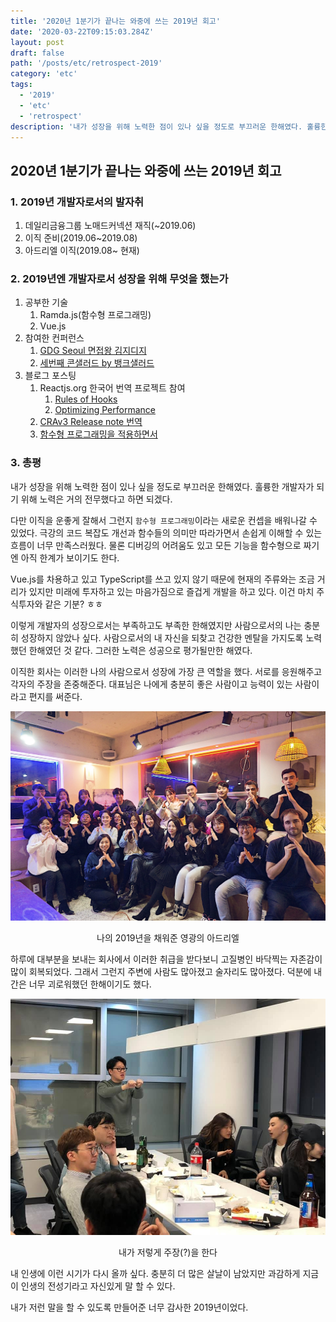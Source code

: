 ```yaml
---
title: '2020년 1분기가 끝나는 와중에 쓰는 2019년 회고'
date: '2020-03-22T09:15:03.284Z'
layout: post
draft: false
path: '/posts/etc/retrospect-2019'
category: 'etc'
tags:
  - '2019'
  - 'etc'
  - 'retrospect'
description: '내가 성장을 위해 노력한 점이 있나 싶을 정도로 부끄러운 한해였다. 훌륭한 개발자가 되기 위해 노력은 거의 전무했다고 하면 되겠다.'
---
```


## 2020년 1분기가 끝나는 와중에 쓰는 2019년 회고

### 1. 2019년 개발자로서의 발자취

1. 데일리금융그룹 노매드커넥션 재직(~2019.06)
2. 이직 준비(2019.06~2019.08)
3. 아드리엘 이직(2019.08~ 현재)

### 2. 2019년엔 개발자로서 성장을 위해 무엇을 했는가

1. 공부한 기술
   1. Ramda.js(함수형 프로그래밍)
   2. Vue.js
2. 참여한 컨퍼런스
   1. [GDG Seoul 면접왕 김지디지](https://beomyeonandrewkim.github.io/posts/etc/kim-gdg)
   2. [세번째 콘샐러드 by 뱅크샐러드](https://beomyeonandrewkim.github.io/posts/etc/third-consalad)
3. 블로그 포스팅
   1. Reactjs.org 한국어 번역 프로젝트 참여
      1. [Rules of Hooks](https://beomyeonandrewkim.github.io/posts/react/rules-of-hooks)
      2. [Optimizing Performance](https://beomyeonandrewkim.github.io/posts/react/optimizing-performance)
   2. [CRAv3 Release note 번역](https://beomyeonandrewkim.github.io/posts/react/create-react-app-v3)
   3. [함수형 프로그래밍을 적용하면서](https://beomyeonandrewkim.github.io/posts/javascript/looking-functional-programming)

### 3. 총평

내가 성장을 위해 노력한 점이 있나 싶을 정도로 부끄러운 한해였다. 훌륭한 개발자가 되기 위해 노력은 거의 전무했다고 하면 되겠다.

다만 이직을 운좋게 잘해서 그런지 `함수형 프로그래밍`이라는 새로운 컨셉을 배워나갈 수 있었다. 극강의 코드 복잡도 개선과 함수들의 의미만 따라가면서 손쉽게 이해할 수 있는 흐름이 너무 만족스러웠다. 물론 디버깅의 어려움도 있고 모든 기능을 함수형으로 짜기엔 아직 한계가 보이기도 한다.

Vue.js를 차용하고 있고 TypeScript를 쓰고 있지 않기 때문에 현재의 주류와는 조금 거리가 있지만 미래에 투자하고 있는 마음가짐으로 즐겁게 개발을 하고 있다. 이건 마치 주식투자와 같은 기분? ㅎㅎ

이렇게 개발자의 성장으로서는 부족하고도 부족한 한해였지만 사람으로서의 나는 충분히 성장하지 않았나 싶다. 사람으로서의 내 자신을 되찾고 건강한 멘탈을 가지도록 노력했던 한해였던 것 같다. 그러한 노력은 성공으로 평가될만한 해였다.

이직한 회사는 이러한 나의 사람으로서 성장에 가장 큰 역할을 했다. 서로를 응원해주고 각자의 주장을 존중해준다. 대표님은 나에게 충분히 좋은 사람이고 능력이 있는 사람이라고 편지를 써준다.

![entire_company](entire_company.jpg)

<center>나의 2019년을 채워준 영광의 아드리엘</center>

하루에 대부분을 보내는 회사에서 이러한 취급을 받다보니 고질병인 바닥찍는 자존감이 많이 회복되었다. 그래서 그런지 주변에 사람도 많아졌고 술자리도 많아졌다. 덕분에 내 간은 너무 괴로워했던 한해이기도 했다.

![me_company](me_company.jpg)

<center>내가 저렇게 주장(?)을 한다</center>

내 인생에 이런 시기가 다시 올까 싶다. 충분히 더 많은 살날이 남았지만 과감하게 지금이 인생의 전성기라고 자신있게 말 할 수 있다.

내가 저런 말을 할 수 있도록 만들어준 너무 감사한 2019년이었다.
